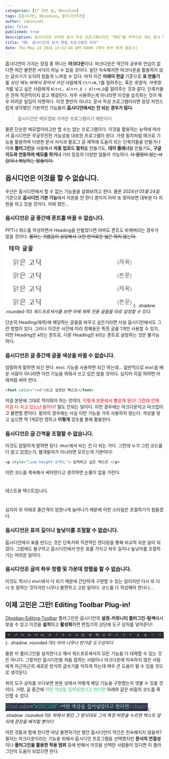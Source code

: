 ```yaml
---
categories: [IT 관련 글, Obsidian]
tags: [옵시디언, Obsidian, 플러그인추천]
author: lamininA1
pin: false
published: true
description: 옵시디언은 강력한 문서 작성 프로그램이지만 "메모"를 주력으로 하는 문서 작성에 가깝다. 제한적인 기능들로 인해서 처음 사용자들은 너무나 큰 괴리감을 느낄 수 있다. 오늘은 플러그인을 통해 옵시디언을 더욱 알차게 즐겨보자.
title: "05. 옵시디언과 문서 편집 프로그램의 차이"
date: Thu May 24 2024 14:52:44 GMT-0400 (북미 동부 하계 표준시)
---
```


옵시디언이 가지는 장점 중 하나는 **마크다운**이다. 마크다운은 약간의 공부와 연습이 없다면 여간 불편한 서식이 아닐 수 없을 것이다. 일단 익숙해지면 마크다운을 활용하지 않는 글쓰기가 오히려 힘들게 느껴질 수 있다. 마치 이건 **아래아 한글** 기준으로 **표 만들기**를 *상단 메뉴 바에서 찾아서 쓰던* 사람에게 `Ctrl+N,T`를 알려주는, 혹은  *윗첨자, 아랫첨자*를 넣고 싶은 사람에게 `Alt+L, Alt+Y,D / Alt+H,D`를 알려주는 것과 같다. 단축키들은 전혀 직관적이지 않고 헷갈린다.
자주 사용하는게 아니라면 이것을 습득하는 것이 매우 어려운 일임이 자명하다. 이것 뿐만이 아니다. 문서 작성 프로그램이라면 응당 자연스럽게 생각했던 기본적인 기능들이 **옵시디언에서는 안 되는 경우가 많다.**

> 옵시디언은 메모앱에 가까운 프로그램이기 때문이다.

물론 단순한 메모앱이라고만 할 수는 없는 프로그램이다. 이것을 활용하는 능력에 따라서 옵시디언은 무궁무진한 가능성을 내포한 프로그램이 된다. 가령 필자처럼 매크로 기능을 활용하여 다양한 문서 서식과 블로그 글 제작에 도움이 되는 단축키들을 만들거나 아예 **플러그인**을 사용해서 **자동 업로드 절차**를 만들기도, **데이 플래너**를 만들기도, **구글 지도와 연동하여 메모를 하거나** 기타 등등의 다양한 일들이 가능하다. ~~다 열정이 있는 사람이나 해당하는 말들이다.~~

## 옵시디언은 이것을 할 수 없습니다.

우선은 옵시디언에서 할 수 없는 기능들을 살펴보려고 한다. 물론 *2024년 05월 24일* 기준으로 **옵시디언 기본 기능**에서 지원을 안 한다 뿐이지 아마 또 찾아보면 대부분 다 지원을 하고 있을 것이다. 어찌 됐든...

### 옵시디언은 글 중간에 폰트를 바꿀 수 없습니다.

PPT나 워드를 작성하면서 Heading을 만들었다면 아마도 폰트도 바꿔버리는 경우가 많을 것이다. ~~필자는 귀찮음이 상당해서 그런 번거로운 일은 하지 않는다.~~

![image](/assets/img/2024-05-24-05-옵시디언-플러그인-추천-문서-편집-도구바-만들기/Pasted-image-20240524164120.png){: .shadow .rounded-10}
_워드프로세서를 보면 아예 제목 전용 글꼴을 따로 설정할 수 있다._

단순히 Heading(제목)에 해당하는 글꼴을 바꾸고 싶은거라면 사실 옵시디언에서도 그런 방법이 있다. 그러나 이것은 사전에 미리 정해놓은 특정 글꼴 1개만 사용할 수 있지, 어떤 Heading은 `A`라는 폰트로, 다른 Heading은 `B`라는 폰트로 설정하는 것은 불가능 하다.

### 옵시디언은 글 중간에 글꼴 색상을 바꿀 수 없습니다.

엄밀하게 말하면 되긴 한다. `Html` 기능을 사용하면 되긴 하는데... 일반적으로 `Html`을 배운 사람이 아니라면 이런 기능을 외워서 쓰고 있진 않을 것이다. 심지어 이걸 하려면 아래처럼 써야 한다.

```html
<font color="red">쓰고 싶었던 텍스트</font>
```

저걸 본문에 그대로 적어줘야 하는 것이다. <font color="red">이렇게 본문에서 빨갛게 된다! 그런데 언제 이걸 다 치고 있느냔 말이다!</font> 말도 안되는 일이다. 이런 경우에는 마크다운이고 마크업이고 불편할 뿐이다. 필자의 경우에는 사실 이런 기능을 거의 사용하지 않는다. 색상을 넣고 싶으면 딱 1개로만 정하고 **이렇게** 강조를 통해 활용한다.

### 옵시디언은 글 간격을 조절할 수 없습니다.

이것도 엄밀하게 말하면 된다. `Html`에서 되는 건 다 되는 거다. 그런데 누가 그런 코드를 다 알고 있겠는가, 웹개발자가 아니라면 모르는게 기본이다!

```html
<p style="line-height:숫자%;"> 입력하고 싶은 텍스트 </p>
```

이런 코드를 계속해서 써야한다고 생각하면 눈물이 앞을 가린다.
<p style="line-height:500%;">테스트용 텍스트입니다.</p>
심지어 위 아래로 줄간격이 엄청나게 늘어나기 때문에 이런 스타일은 조절하기가 힘들겠다.

### 옵시디언은 표의 길이나 높낮이를 조절할 수 없습니다.

옵시디언에서 표를 만드는 것은 단축키와 직관적인 렌더링을 통해 비교적 쉬운 일이 되었다. 그럼에도 불구하고 옵시디언에서 만든 표를 가지고 좌우 길이나 높낮이를 조절하기는 어려운 일이다.

### 옵시디언은 글의 좌우 정렬 및 가운데 정렬을 할 수 없습니다.
이것도 역시나 `Html`에서 다 되기 때문에 간단하게 구현할 수 있는 일이지만 다시 또 다시 또 말하는 것이지만 너무나 불편하고 고된 일이다. 코드를 다 작성해야 한다니...

## 이제 고민은 그만! Editing Toolbar Plug-in!

 [Obsidian-Editing-Toolbar](https://github.com/PKM-er/obsidian-editing-toolbar) 플러그인은 옵시디언의 **설정-커뮤니티 플러그인-탐색**에서 찾을 수 있고 이것을 **설치**하고 **활성화**하면 편집기의 상단에 도구 상자를 넣어준다!

![image](/assets/img/2024-05-24-05-옵시디언-플러그인-추천-문서-편집-도구바-만들기/Pasted-image-20240524170929.png){: .shadow .rounded-10}
_아아 너무나 반가운 도구상자다_

물론 이 플러그인을 설치한다고 해서 워드프로세서의 모든 기능을 다 대체할 수 있는 것은 아니다. 그렇지만 옵시디언을 처음 접하는 사람이나 마크다운에 익숙하지 않은 사람에게 차근차근히 새로운 방식의 글쓰기를 익히게 하는데 매우 큰 도움이 될 수 있을 것으로 생각된다.

위의 도구 상자를 쓰다보면 본문 상에서 어떻게 해당 기능을 구현했는지 엿볼 수 있을 것이다. 가령, 글 중간에 <font color="#2DC26B">어떤 색상을 집어넣었다고 한다면</font> 아래와 같은 비밀의 코드를 확인할 수 있다.

![image](/assets/img/2024-05-24-05-옵시디언-플러그인-추천-문서-편집-도구바-만들기/Pasted-image-20240524171405.png){: .shadow .rounded-10}
_위에서 봤던 그 방식대로 그저 특정 버튼을 누르면 텍스트 앞뒤에 문장을 배치할 뿐이다._

이런 것들과 함께 한다면 마냥 불편하기만 했던 옵시디언이 약간은 친숙해지지 않을까? 필자는 마크다운이라는 기능을 위해서 옵시디언 프로그램을 선택했지만 **문서의 연결성**이나 **플러그인을 활용한 적용 범위** 등에 반해서 이것을 선택한 사람들이 있다면 이 플러그인이 도움이 되었으면 한다.
